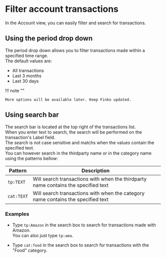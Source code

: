 ﻿# Filter account transactions


In the Account view, you can easily filter and search for transactions.

## Using the period drop down

The period drop down allows you to filter transactions made within a specified time range.  
The default values are:
* All transactions
* Last 3 months
* Last 30 days

!!! note ""

    More options will be available later. Keep Finko updated.

## Using search bar

The search bar is located at the top right of the transactions list.  
When you enter text to search, the search will be performed on the transaction's Label field.  
The search is not case sensitive and matchs when the values contain the specified text.  
You can however search in the thirdparty name or in the category name using the patterns bellow:

| Pattern    | Description                                                                        |
|------------|------------------------------------------------------------------------------------|
| `tp:TEXT`  | Will search transactions with when the thirdparty name contains the specified text |
| `cat:TEXT` | Will search transactions with when the category name contains the specified text   |

### Examples

* Type `tp:Amazon` in the search box to search for transactions made with Amazon.  
You can also just type `tp:ama`.

* Type `cat:food` in the search box to search for transactions with the "Food" category.
